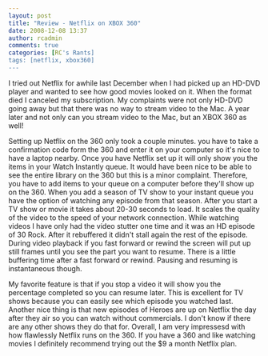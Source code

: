 ```yaml
---
layout: post
title: "Review - Netflix on XBOX 360"
date: 2008-12-08 13:37
author: rcadmin
comments: true
categories: [RC's Rants]
tags: [netflix, xbox360]
---
```

I tried out Netflix for awhile last December when I had picked up an HD-DVD player and wanted to see how good movies looked on it. When the format died I canceled my subscription. My complaints were not only HD-DVD going away but that there was no way to stream video to the Mac. A year later and not only can you stream video to the Mac, but an XBOX 360 as well!
<div style="float: left;"><a href="http://www.flickr.com/photos/14031541@N05/3020157391"><img title="I don't know why Dexter is shown here, its not available to watch instantly" src="http://farm4.static.flickr.com/3019/3020157391_4dbe93e206_m.jpg" alt="" /></a></div>
Setting up Netflix on the 360 only took a couple minutes. you have to take a confirmation code form the 360 and enter it on your computer so it's nice to have a laptop nearby. Once you have Netflix set up it will only show you the items in your Watch Instantly queue. It would have been nice to be able to see the entire library on the 360 but this is a minor complaint. Therefore, you have to add items to your queue on a computer before they'll show up on the 360. When you add a season of TV show to your instant queue you have the option of watching any episode from that season. After you start a TV show or movie it takes about 20-30 seconds to load. It scales the quality of the video to the speed of your network connection. While watching videos I have only had the video stutter one time and it was an HD episode of 30 Rock. After it rebuffered it didn't stall again the rest of the episode. During video playback if you fast forward or rewind the screen will put up still frames until you see the part you want to resume. There is a little buffering time after a fast forward or rewind. Pausing and resuming is instantaneous though.

My favorite feature is that if you stop a video it will show you the percentage completed so you can resume later. This is excellent for TV shows because you can easily see which episode you watched last. Another nice thing is that new episodes of Heroes are up on Netflix the day after they air so you can watch without commercials. I don't know if there are any other shows they do that for. Overall, I am very impressesd with how flawlessly Netflix runs on the 360. If you have a 360 and like watching movies I definitely recommend trying out the $9 a month Netflix plan.
